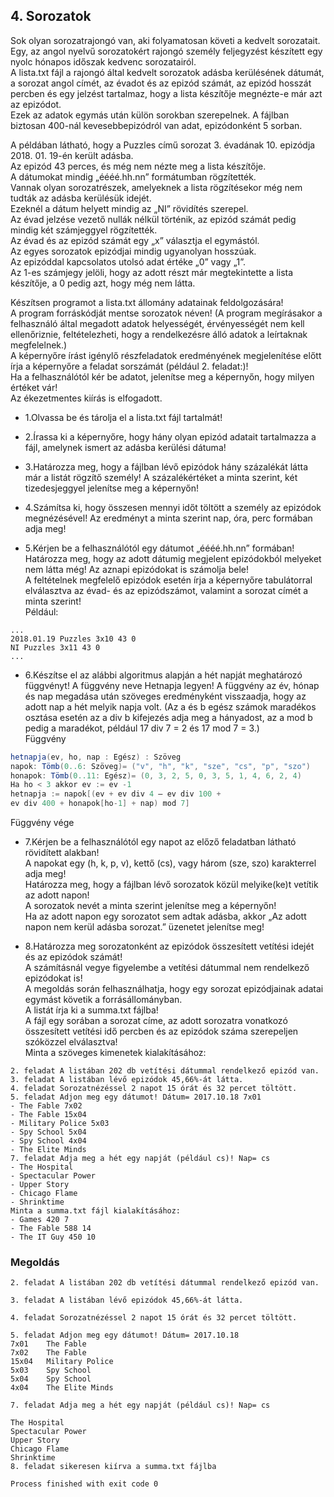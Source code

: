 ## 4. Sorozatok

Sok olyan sorozatrajongó van, aki folyamatosan követi a kedvelt sorozatait.  
Egy, az angol nyelvű sorozatokért rajongó személy feljegyzést készített egy nyolc hónapos időszak kedvenc sorozatairól.  
A lista.txt  fájl  a  rajongó  által  kedvelt  sorozatok  adásba kerülésének dátumát, a sorozat angol címét, az évadot és az epizód számát, az epizód hosszát percben és egy jelzést tartalmaz, hogy a lista készítője megnézte-e már azt az epizódot.  
Ezek az adatok egymás után külön  sorokban  szerepelnek.  A  fájlban  biztosan  400-nál  kevesebbepizódról van adat, epizódonként 5 sorban.  

A  példában  látható,  hogy  a  Puzzles  című  sorozat  3.  évadának 10. epizódja 2018. 01. 19-én került adásba.  
Az epizód 43 perces, és még nem nézte meg a lista készítője.  
A dátumokat mindig „éééé.hh.nn” formátumban rögzítették.  
Vannak olyan sorozatrészek, amelyeknek a lista rögzítésekor még nem tudták az adásba kerülésük idejét.  
Ezeknél a dátum helyett mindig az „NI” rövidítés szerepel.  
Az évad jelzése vezető nullák nélkül történik, az epizód számát pedig mindig két számjeggyel rögzítették.  
Az évad és az epizód számát egy „x” választja el egymástól.  
Az egyes sorozatok epizódjai mindig ugyanolyan hosszúak.  
Az epizóddal kapcsolatos utolsó adat értéke „0” vagy „1”.  
Az 1-es számjegy jelöli, hogy az adott részt már megtekintette a lista készítője, a 0 pedig azt, hogy még nem látta. 

Készítsen  programot  a lista.txt  állomány  adatainak  feldolgozására!  
A  program forráskódját mentse sorozatok néven! (A program megírásakor a felhasználó által megadott adatok helyességét, érvényességét nem kell ellenőriznie, feltételezheti, hogy a rendelkezésre álló adatok a leírtaknak megfelelnek.)  
A képernyőre írást igénylő részfeladatok eredményének megjelenítése előtt írja a képernyőre a feladat sorszámát (például 2. feladat:)!  
Ha a felhasználótól kér be adatot, jelenítse meg a képernyőn, hogy milyen értéket vár!  
Az ékezetmentes kiírás is elfogadott.  

- 1.Olvassa be és tárolja el a lista.txt fájl tartalmát!  

- 2.Írassa ki a képernyőre, hogy hány olyan epizód adatait tartalmazza a fájl, amelynek ismert az adásba kerülési dátuma!
  
- 3.Határozza meg, hogy a fájlban lévő epizódok hány százalékát látta már a listát rögzítő személy! A százalékértéket a minta szerint, két tizedesjeggyel jelenítse meg a képernyőn!
  
- 4.Számítsa ki, hogy összesen mennyi időt töltött a személy az epizódok megnézésével! Az eredményt a minta szerint nap, óra, perc formában adja meg!
  
- 5.Kérjen be a felhasználótól egy dátumot „éééé.hh.nn” formában! Határozza meg, hogy az adott dátumig megjelent epizódokból melyeket nem látta még! Az aznapi epizódokat is számolja  bele!  
A  feltételnek  megfelelő  epizódok  esetén  írja  a  képernyőre  tabulátorral elválasztva az évad- és az epizódszámot, valamint a sorozat címét a minta szerint!  
Például: 
```
... 
2018.01.19 Puzzles 3x10 43 0 
NI Puzzles 3x11 43 0 
...
```
 
- 6.Készítse el az alábbi algoritmus alapján a hét napját meghatározó függvényt! A függvény neve Hetnapja  legyen!  A  függvény  az  év,  hónap  és  nap  megadása  után  szöveges eredményként visszaadja, hogy az adott nap a hét melyik napja volt. (Az a és b egész számok  maradékos  osztása  esetén  az a  div  b  kifejezés  adja  meg  a  hányadost, az a mod b pedig a maradékot, például 17 div 7 = 2 és 17 mod 7 = 3.)  
Függvény

``` java
hetnapja(ev, ho, nap : Egész) : Szöveg  
napok: Tömb(0..6: Szöveg)= ("v", "h", "k", "sze", "cs", "p", "szo")  
honapok: Tömb(0..11: Egész)= (0, 3, 2, 5, 0, 3, 5, 1, 4, 6, 2, 4)  
Ha ho < 3 akkor ev := ev -1   
hetnapja := napok[(ev + ev div 4 – ev div 100 +                       
ev div 400 + honapok[ho-1] + nap) mod 7]
``` 
Függvény vége
  
- 7.Kérjen  be  a  felhasználótól  egy  napot  az  előző  feladatban  látható  rövidített  alakban!  
A napokat egy (h, k, p, v), kettő (cs), vagy három (sze, szo) karakterrel adja meg!  
Határozza meg, hogy a fájlban lévő sorozatok közül melyike(ke)t vetítik az adott napon!  
A sorozatok nevét a minta szerint jelenítse meg a képernyőn!  
Ha az adott napon egy sorozatot sem adtak adásba, akkor „Az adott napon nem kerül adásba sorozat.” üzenetet jelenítse meg!  

- 8.Határozza meg sorozatonként az epizódok összesített vetítési idejét és az epizódok számát!  
A  számításnál  vegye  figyelembe  a  vetítési  dátummal  nem  rendelkező  epizódokat  is!  
A megoldás során felhasználhatja, hogy egy sorozat epizódjainak adatai egymást követik a forrásállományban.  
A listát írja ki a summa.txt fájlba!  
A fájl egy sorában a sorozat címe, az  adott  sorozatra  vonatkozó  összesített  vetítési  idő  percben  és  az  epizódok  száma szerepeljen szóközzel elválasztva!  
Minta a szöveges kimenetek kialakításához: 
```
2. feladat A listában 202 db vetítési dátummal rendelkező epizód van.  
3. feladat A listában lévő epizódok 45,66%-át látta.  
4. feladat Sorozatnézéssel 2 napot 15 órát és 32 percet töltött.  
5. feladat Adjon meg egy dátumot! Dátum= 2017.10.18 7x01    
- The Fable 7x02    
- The Fable 15x04   
- Military Police 5x03    
- Spy School 5x04    
- Spy School 4x04    
- The Elite Minds  
7. feladat Adja meg a hét egy napját (például cs)! Nap= cs 
- The Hospital 
- Spectacular Power 
- Upper Story 
- Chicago Flame 
- Shrinktime  
Minta a summa.txt fájl kialakításához:  
- Games 420 7 
- The Fable 588 14 
- The IT Guy 450 10
```

### Megoldás
```
2. feladat A listában 202 db vetítési dátummal rendelkező epizód van.

3. feladat A listában lévő epizódok 45,66%-át látta.

4. feladat Sorozatnézéssel 2 napot 15 órát és 32 percet töltött. 

5. feladat Adjon meg egy dátumot! Dátum= 2017.10.18
7x01	The Fable
7x02	The Fable
15x04	Military Police
5x03	Spy School
5x04	Spy School
4x04	The Elite Minds

7. feladat Adja meg a hét egy napját (például cs)! Nap= cs

The Hospital
Spectacular Power
Upper Story
Chicago Flame
Shrinktime
8. feladat sikeresen kiírva a summa.txt fájlba

Process finished with exit code 0

```